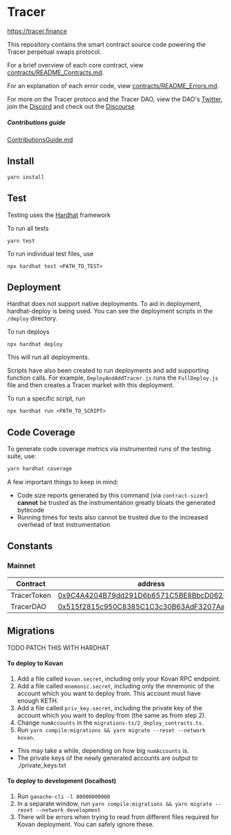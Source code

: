 # Tracer
https://tracer.finance

This repository contains the smart contract source code powering the Tracer perpetual swaps protocol.

For a brief overview of each core contract, view [contracts/README_Contracts.md](./contracts/README_Contracts.md).

For an explanation of each error code, view [contracts/README_Errors.md](./contracts/README_Errors.md).

For more on the Tracer protoco and the Tracer DAO, view the DAO's [Twitter](https://twitter.com/tracer_finance), join the [Discord](https://discord.gg/kvJEwfvyrW) and check out the [Discourse](https://discourse.tracer.finance/)

##### Contributions guide
[ContributionsGuide.md](./ContributionsGuide.md)

## Install

```
yarn install
```
## Test
Testing uses the [Hardhat](https://hardhat.org/) framework

To run all tests
```
yarn test
```
To run individual test files, use
```
npx hardhat test <PATH_TO_TEST>
```
## Deployment
Hardhat does not support native deployments. To aid in deployment, hardhat-deploy is being used. You can see the deployment scripts in the `/deploy` directory.

To run deploys
```
npx hardhat deploy
```
This will run all deployments.

Scripts have also been created to run deployments and add supporting function calls. For example, `DeployAndAddTracer.js` runs the `FullDeploy.js` file and then creates a Tracer market with this deployment.

To run a specific script, run
```
npx hardhat run <PATH_TO_SCRIPT>
```

## Code Coverage ##

To generate code coverage metrics via instrumented runs of the testing suite, use:

```sh
yarn hardhat coverage
```

A few important things to keep in mind:

 - Code size reports generated by this command (via `contract-sizer`) **cannot** be trusted as the instrumentation greatly bloats the generated bytecode
 - Running times for tests also cannot be trusted due to the increased overhead of test instrumentation

## Constants
### Mainnet
| Contract | address                           |
|----------|-----------------------------------|
| TracerToken   | [0x9C4A4204B79dd291D6b6571C5BE8BbcD0622F050](https://etherscan.io/address/0x9C4A4204B79dd291D6b6571C5BE8BbcD0622F050) | 
| TracerDAO   | [0x515f2815c950C8385C1C3c30B63AdF3207Aa259a](https://etherscan.io/address/0x515f2815c950C8385C1C3c30B63AdF3207Aa259a) | 
## Migrations
TODO PATCH THIS WITH HARDHAT
#### To deploy to Kovan
1) Add a file called `kovan.secret`, including only your Kovan RPC endpoint.
2) Add a file called `mnemonic.secret`, including only the mnemonic of the account which you want to deploy from. This account must have enough KETH.
3) Add a file called `priv_key.secret`, including the private key of the account which you want to deploy from (the same as from step 2).
4) Change `numAccounts` in the `migrations-ts/2_deploy_contracts.ts`.
5) Run `yarn compile:migrations && yarn migrate --reset --network kovan`.
- This may take a while, depending on how big `numAccounts` is.
- The private keys of the newly generated accounts are output to ./private_keys.txt

#### To deploy to development (localhost)
1) Run `ganache-cli -l 80000000000`
2) In a separate window, run `yarn compile:migrations && yarn migrate --reset --network development`
3) There will be errors when trying to read from different files required for Kovan deployment. You can safely ignore these.
